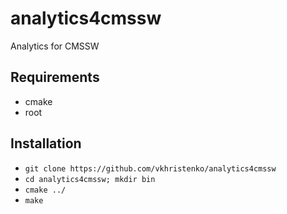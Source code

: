 # analytics4cmssw
Analytics for CMSSW

## Requirements
- cmake
- root

## Installation
- `git clone https://github.com/vkhristenko/analytics4cmssw`
- `cd analytics4cmssw; mkdir bin`
- `cmake ../`
- `make`
